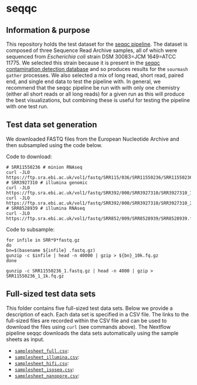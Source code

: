 # seqqc

## Information & purpose

This repository holds the test dataset for the [seqqc pipeline](https://github.com/Arcadia-Science/seqqc).
The dataset is composed of three Sequence Read Archive samples, all of which were sequenced from *Escherichia coli* strain DSM 30083=JCM 1649=ATCC 11775.
We selected this strain because it is present in the [seqqc contamination detection database](https://osf.io/jpdte) and so produces results for the `sourmash gather` processes.
We also selected a mix of long read, short read, paired end, and single end data to test the pipeline with.
In general, we recommend that the seqqc pipeline be run with with only one chemistry (either all short reads or all long reads) for a given run as this will produce the best visualizations, but combining these is useful for testing the pipeline with one test run.

## Test data set generation

We downloaded FASTQ files from the European Nucleotide Archive and then subsampled using the code below.

Code to download:
```
# SRR11550236 # minion RNAseq
curl -JLO https://ftp.sra.ebi.ac.uk/vol1/fastq/SRR115/036/SRR11550236/SRR11550236_1.fastq.gz
# SRR3927310 # illumina genomic
curl -JLO https://ftp.sra.ebi.ac.uk/vol1/fastq/SRR392/000/SRR3927310/SRR3927310_1.fastq.gz
curl -JLO https://ftp.sra.ebi.ac.uk/vol1/fastq/SRR392/000/SRR3927310/SRR3927310_2.fastq.gz
# SRR8528939 # illumina RNAseq
curl -JLO https://ftp.sra.ebi.ac.uk/vol1/fastq/SRR852/009/SRR8528939/SRR8528939.fastq.gz
```

Code to subsample:
```
for infile in SRR*9*fastq.gz
do
bn=$(basename ${infile} .fastq.gz)
gunzip -c $infile | head -n 40000 | gzip > ${bn}_10k.fq.gz
done

gunzip -c SRR11550236_1.fastq.gz | head -n 4000 | gzip > SRR11550236_1_1k.fq.gz
```

## Full-sized test data sets

This folder contains five full-sized test data sets.
Below we provide a description of each.
Each data set is specified in a CSV file.
The links to the full-sized files are recorded within the CSV file and can be used to download the files using `curl` (see commands above).
The Nextflow pipeline seqqc downloads the data sets automatically using the sample sheets as input.

* [`samplesheet_full.csv`](./samplesheet_full.csv):
* [`samplesheet_illumina.csv`](./samplesheet_illumina.csv):
* [`samplesheet_hifi.csv`](./samplesheet_hifi.csv):
* [`samplesheet_isoseq.csv`](./samplesheet_isoseq.csv):
* [`samplesheet_nanopore.csv`](./samplesheet_nanopore.csv): 
